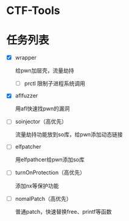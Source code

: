 # CTF-Tools
# 任务列表
+ [x] wrapper

  给pwn加层壳，流量劫持
  + [ ] prctl 限制子进程系统调用
  
+ [x] aflfuzzer

  用afl快速找pwn的漏洞
  
+ [ ] soinjector（高优先）

  流量劫持功能放到so库，给pwn添加动态链接
  

  
+ [ ] elfpatcher

  用elfpathcer给pwn添加so库
  
+ [ ] turnOnProtection（高优先）

  添加nx等保护功能
  
+ [ ] nomalPatch（高优先）

  普通patch，快速替换free、printf等函数
